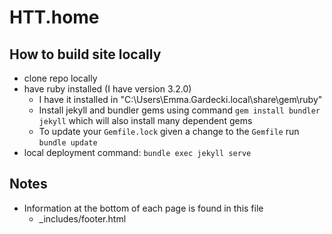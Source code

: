 # HTT.home

## How to build site locally
- clone repo locally  
- have ruby installed (I have version 3.2.0)  
    - I have it installed in "C:\Users\Emma.Gardecki\.local\share\gem\ruby\"  
    - Install jekyll and bundler gems using command `gem install bundler jekyll` which will also install many dependent gems  
    - To update your `Gemfile.lock` given a change to the `Gemfile` run `bundle update`
- local deployment command: `bundle exec jekyll serve`  

## Notes
* Information at the bottom of each page is found in this file
  * _includes/footer.html
